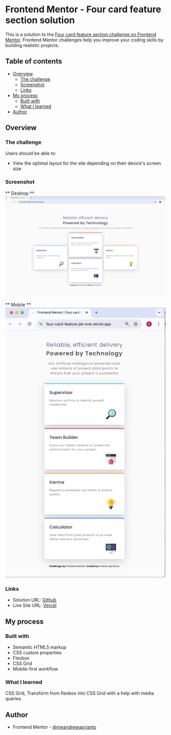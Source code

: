 # Frontend Mentor - Four card feature section solution

This is a solution to the [Four card feature section challenge on Frontend Mentor](https://www.frontendmentor.io/challenges/four-card-feature-section-weK1eFYK). Frontend Mentor challenges help you improve your coding skills by building realistic projects.

## Table of contents

- [Overview](#overview)
  - [The challenge](#the-challenge)
  - [Screenshot](#screenshot)
  - [Links](#links)
- [My process](#my-process)
  - [Built with](#built-with)
  - [What I learned](#what-i-learned)
- [Author](#author)

## Overview

### The challenge

Users should be able to:

- View the optimal layout for the site depending on their device's screen size

### Screenshot

** Desktop **
![](images/image_desktop.png)

** Mobile **
![](images/image_mobile.png)

### Links

- Solution URL: [Github](https://github.com/meandrewaprianto/four-card-feature)
- Live Site URL: [Vercel](https://four-card-feature-jet-one.vercel.app/)

## My process

### Built with

- Semantic HTML5 markup
- CSS custom properties
- Flexbox
- CSS Grid
- Mobile-first workflow

### What I learned

CSS Grid, Transform from flexbox into CSS Grid with a help with media queries

## Author

- Frontend Mentor - [@meandrewaprianto](https://www.frontendmentor.io/profile/meandrewaprianto)
